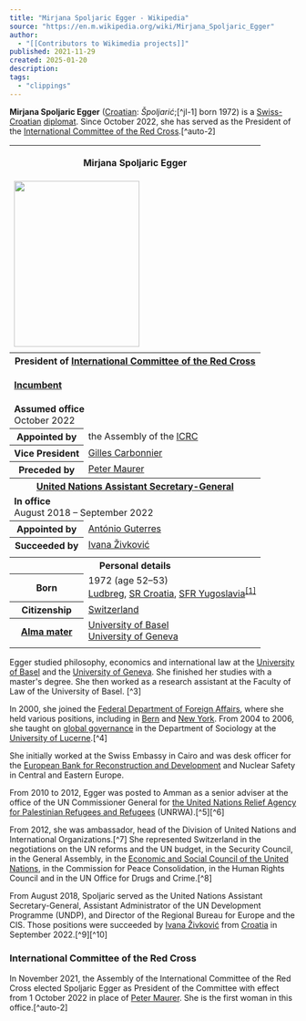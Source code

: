 ```yaml
---
title: "Mirjana Spoljaric Egger - Wikipedia"
source: "https://en.m.wikipedia.org/wiki/Mirjana_Spoljaric_Egger"
author:
  - "[[Contributors to Wikimedia projects]]"
published: 2021-11-29
created: 2025-01-20
description:
tags:
  - "clippings"
---
```

**Mirjana Spoljaric Egger** ([Croatian](https://en.m.wikipedia.org/wiki/Croatian_language "Croatian language"): *Špoljarić*;[^jl-1] born 1972) is a [Swiss-Croatian](https://en.m.wikipedia.org/wiki/Croats_of_Switzerland "Croats of Switzerland") [diplomat](https://en.m.wikipedia.org/wiki/Diplomat "Diplomat"). Since October 2022, she has served as the President of the [International Committee of the Red Cross](https://en.m.wikipedia.org/wiki/International_Committee_of_the_Red_Cross "International Committee of the Red Cross").[^auto-2]

<table><tbody><tr><th colspan="2"><p>Mirjana Spoljaric Egger</p></th></tr><tr><td colspan="2"><span><a href="https://en.m.wikipedia.org/wiki/File:Mirjana_Spoljaric,_President_of_the_International_Committee_of_the_Red_Cross_visited_the_Pentagon_on_April_17,_2024_(cropped).jpg"><img src="https://upload.wikimedia.org/wikipedia/commons/thumb/c/cd/Mirjana_Spoljaric%2C_President_of_the_International_Committee_of_the_Red_Cross_visited_the_Pentagon_on_April_17%2C_2024_%28cropped%29.jpg/220px-Mirjana_Spoljaric%2C_President_of_the_International_Committee_of_the_Red_Cross_visited_the_Pentagon_on_April_17%2C_2024_%28cropped%29.jpg" width="220" height="291"></a></span></td></tr><tr><td colspan="2"></td></tr><tr><th colspan="2">President of <a href="https://en.m.wikipedia.org/wiki/International_Committee_of_the_Red_Cross">International Committee of the Red Cross</a></th></tr><tr><td colspan="2"><div><p><b><a href="https://en.m.wikipedia.org/wiki/Incumbent">Incumbent</a></b></p></div></td></tr><tr><td colspan="2"><span><b>Assumed office</b></span><br>October 2022</td></tr><tr><th scope="row"><span>Appointed by</span></th><td>the Assembly of the <a href="https://en.m.wikipedia.org/wiki/ICRC">ICRC</a></td></tr><tr><th scope="row"><span>Vice President</span></th><td><a href="https://en.m.wikipedia.org/wiki/Gilles_Carbonnier">Gilles Carbonnier</a></td></tr><tr><th scope="row"><span>Preceded by</span></th><td><a href="https://en.m.wikipedia.org/wiki/Peter_Maurer">Peter Maurer</a></td></tr><tr><th colspan="2"><a href="https://en.m.wikipedia.org/wiki/United_Nations_Assistant_Secretary-General">United Nations Assistant Secretary-General</a></th></tr><tr><td colspan="2"><span><b>In office</b></span><br>August 2018&nbsp;– September 2022</td></tr><tr><th scope="row"><span>Appointed by</span></th><td><a href="https://en.m.wikipedia.org/wiki/Ant%C3%B3nio_Guterres">António Guterres</a></td></tr><tr><th scope="row"><span>Succeeded by</span></th><td><a href="https://en.m.wikipedia.org/wiki/Ivana_%C5%BDivkovi%C4%87">Ivana Živković</a></td></tr><tr><td colspan="2"></td></tr><tr><th colspan="2">Personal details</th></tr><tr><th scope="row">Born</th><td>1972 (age&nbsp;52–53)<br><a href="https://en.m.wikipedia.org/wiki/Ludbreg">Ludbreg</a>, <a href="https://en.m.wikipedia.org/wiki/Socialist_Republic_of_Croatia">SR Croatia</a>, <a href="https://en.m.wikipedia.org/wiki/Socialist_Federal_Republic_of_Yugoslavia">SFR Yugoslavia</a><sup><a href="https://en.m.wikipedia.org/wiki/#cite_note-JL-1"><span>[</span>1<span>]</span></a></sup></td></tr><tr><th scope="row">Citizenship</th><td><a href="https://en.m.wikipedia.org/wiki/Switzerland">Switzerland</a></td></tr><tr><th scope="row"><a href="https://en.m.wikipedia.org/wiki/Alma_mater">Alma mater</a></th><td><a href="https://en.m.wikipedia.org/wiki/University_of_Basel">University of Basel</a><br><a href="https://en.m.wikipedia.org/wiki/University_of_Geneva">University of Geneva</a></td></tr><tr><td colspan="2"></td></tr></tbody></table>

Egger studied philosophy, economics and international law at the [University of Basel](https://en.m.wikipedia.org/wiki/University_of_Basel "University of Basel") and the [University of Geneva](https://en.m.wikipedia.org/wiki/University_of_Geneva "University of Geneva"). She finished her studies with a master's degree. She then worked as a research assistant at the Faculty of Law of the University of Basel. [^3]

In 2000, she joined the [Federal Department of Foreign Affairs](https://en.m.wikipedia.org/wiki/Federal_Department_of_Foreign_Affairs "Federal Department of Foreign Affairs"), where she held various positions, including in [Bern](https://en.m.wikipedia.org/wiki/Bern "Bern") and [New York](https://en.m.wikipedia.org/wiki/New_York_City "New York City"). From 2004 to 2006, she taught on [global governance](https://en.m.wikipedia.org/wiki/Global_governance "Global governance") in the Department of Sociology at the [University of Lucerne](https://en.m.wikipedia.org/wiki/University_of_Lucerne "University of Lucerne").[^4]

She initially worked at the Swiss Embassy in Cairo and was desk officer for the [European Bank for Reconstruction and Development](https://en.m.wikipedia.org/wiki/European_Bank_for_Reconstruction_and_Development "European Bank for Reconstruction and Development") and Nuclear Safety in Central and Eastern Europe.

From 2010 to 2012, Egger was posted to Amman as a senior adviser at the office of the UN Commissioner General for [the United Nations Relief Agency for Palestinian Refugees and Refugees](https://en.m.wikipedia.org/wiki/UNRWA "UNRWA") (UNRWA).[^5][^6]

From 2012, she was ambassador, head of the Division of United Nations and International Organizations.[^7] She represented Switzerland in the negotiations on the UN reforms and the UN budget, in the Security Council, in the General Assembly, in the [Economic and Social Council of the United Nations](https://en.m.wikipedia.org/wiki/United_Nations_Economic_and_Social_Council "United Nations Economic and Social Council"), in the Commission for Peace Consolidation, in the Human Rights Council and in the UN Office for Drugs and Crime.[^8]

From August 2018, Spoljaric served as the United Nations Assistant Secretary-General, Assistant Administrator of the UN Development Programme (UNDP), and Director of the Regional Bureau for Europe and the CIS. Those positions were succeeded by [Ivana Živković](https://en.m.wikipedia.org/wiki/Ivana_%C5%BDivkovi%C4%87 "Ivana Živković") from [Croatia](https://en.m.wikipedia.org/wiki/Croatia "Croatia") in September 2022.[^9][^10]

### International Committee of the Red Cross

In November 2021, the Assembly of the International Committee of the Red Cross elected Spoljaric Egger as President of the Committee with effect from 1 October 2022 in place of [Peter Maurer](https://en.m.wikipedia.org/wiki/Peter_Maurer "Peter Maurer"). She is the first woman in this office.[^auto-2]